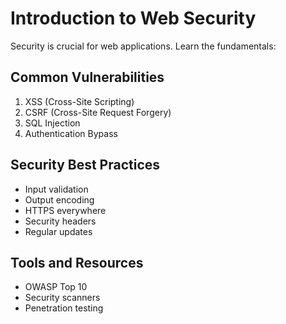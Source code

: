 
# Introduction to Web Security

Security is crucial for web applications. Learn the fundamentals:

## Common Vulnerabilities

1. XSS (Cross-Site Scripting)
2. CSRF (Cross-Site Request Forgery)
3. SQL Injection
4. Authentication Bypass

## Security Best Practices

- Input validation
- Output encoding
- HTTPS everywhere
- Security headers
- Regular updates

## Tools and Resources

- OWASP Top 10
- Security scanners
- Penetration testing
